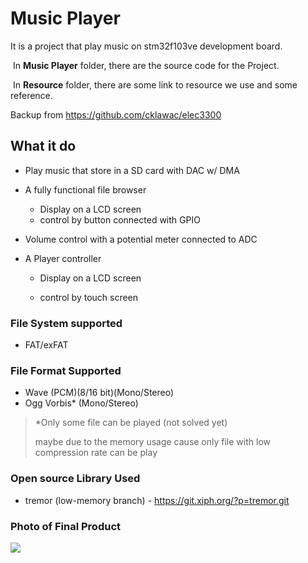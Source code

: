 # Music Player

It is a project that play music on stm32f103ve development board.

​	In **Music Player** folder, there are the source code for the Project.

​	In **Resource** folder, there are some link to resource we use and some reference.

Backup from https://github.com/cklawac/elec3300

## What it do

- Play music that store in a SD card with DAC w/ DMA

- A fully functional file browser

  - Display on a LCD screen
  - control by button connected with GPIO

- Volume control with a potential meter connected to ADC

- A Player controller

  - Display on a LCD screen

  - control by touch screen


### File System supported

- FAT/exFAT

### File Format Supported

- Wave (PCM)(8/16 bit)(Mono/Stereo)
- Ogg Vorbis* (Mono/Stereo)

> *Only some file can be played (not solved yet)
>
> maybe due to the memory usage cause only file with low compression rate can be play

### Open source Library Used

- tremor (low-memory branch) - https://git.xiph.org/?p=tremor.git

### Photo of Final Product

<img src="https://github.com/pynnek/ELEC3300_DEPRECATED/raw/master/others/photo1.jpg" />
